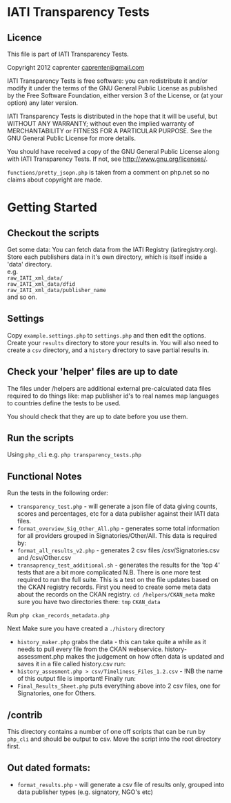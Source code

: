 IATI Transparency Tests
=======================
Licence
-------
This file is part of IATI Transparency Tests.

Copyright 2012 caprenter <caprenter@gmail.com>

IATI Transparency Tests is free software: you can redistribute it and/or modify
it under the terms of the GNU General Public License as published by
the Free Software Foundation, either version 3 of the License, or
(at your option) any later version.

IATI Transparency Tests is distributed in the hope that it will be useful,
but WITHOUT ANY WARRANTY; without even the implied warranty of
MERCHANTABILITY or FITNESS FOR A PARTICULAR PURPOSE.  See the
GNU General Public License for more details.

You should have received a copy of the GNU General Public License
along with IATI Transparency Tests.  If not, see <http://www.gnu.org/licenses/>.


`functions/pretty_jsopn.php` is taken from a comment on php.net so no claims about copyright are made.

Getting Started
===============


Checkout the scripts
--------------------

Get some data:
You can fetch data from the IATI Registry (iatiregistry.org).  
Store each publishers data in it's own directory, which is itself inside a 'data' directory.  
e.g.  
`raw_IATI_xml_data/`  
`raw_IATI_xml_data/dfid`    
`raw_IATI_xml_data/publisher_name`          
and so on.

Settings
--------
Copy `example.settings.php` to `settings.php` and then edit the options.  
Create your `results` directory to store your results in.
You will also need to create a `csv` directory, and a 
`history` directory to save partial results in.

Check your 'helper' files are up to date
----------------------------------------
The files under /helpers are additional external pre-calculated data files required to do things like:
map publisher id's to real names
map languages to countries
define the tests to be used.

You should check that they are up to date before you use them.

Run the scripts
---------------

Using `php_cli`  e.g.
`php transparency_tests.php`

Functional Notes
----------------
Run the tests in the following order:
* `transparency_test.php` - will generate a json file of data giving counts, scores and percentages, etc for a data publisher against their IATI data files.
* `format_overview_Sig_Other_All.php` - generates some total information for all providers grouped in Signatories/Other/All. This data is required by:
* `format_all_results_v2.php` - generates 2 csv files /csv/Signatories.csv and /csv/Other.csv
* `transaprency_test_additional.sh` - generates the results for the 'top 4' tests that are a bit more complicated
N.B. There is one more test required to run the full suite. This is a test on the file updates based on the CKAN registry records.
First you need to create some meta data about the records on the CKAN registry.
`cd /helpers/CKAN_meta`
make sure you have two directories there:
`tmp`
`CKAN_data`

Run `php ckan_records_metadata.php`

Next
Make sure you have created a `./history` directory
* `history_maker.php` grabs the data - this can take quite a while as it needs to pull every file from the CKAN webservice.
 history-assessment.php makes the judgement on how often data is updated and saves it in a file called history.csv
run:
* `history_assesment.php > csv/Timeliness_Files_1.2.csv` - !NB the name of this output file is important!
Finally run:
* `Final_Results_Sheet.php` puts everything above into 2 csv files, one for Signatories, one for Others.

/contrib
--------
This directory contains a number of one off scripts that can be run by `php_cli` and should be output to csv.
Move the script into the root directory first.

Out dated formats:
------------------
* `format_results.php` - will generate a csv file of results only, grouped into data publisher types (e.g. signatory, NGO's etc)

 
